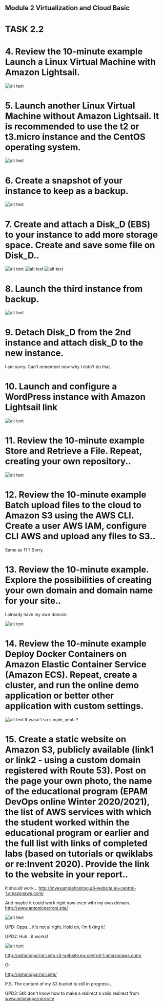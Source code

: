  ## Module 2 Virtualization and Cloud Basic

# TASK 2.2

# 4. Review the 10-minute example Launch a Linux Virtual Machine with Amazon Lightsail.

![alt text](images/simplelight.png)

# 5. Launch another Linux Virtual Machine without Amazon Lightsail. It is recommended to use the t2 or t3.micro instance and the CentOS operating system.

 ![alt text](images/centos.png)

 # 6. Create a snapshot of your instance to keep as a backup.

![alt text](images/snap.png)

# 7. Create and attach a Disk_D (EBS) to your instance to add more storage space. Create and save some file on Disk_D..

![alt text](images/mounted.png)
![alt text](images/mountD.png)
![alt text](images/createfile.png)

# 8. Launch the third instance from backup.

![alt text](images/backupimage.png)

# 9. Detach Disk_D from the 2nd instance and attach disk_D to the new instance.

I am sorry. Can't remember now why I didn't do that. 

# 10. Launch and configure a WordPress instance with Amazon Lightsail link
 
 ![alt text](images/wordpress.png)


 # 11. Review the 10-minute example Store and Retrieve a File. Repeat, creating your own repository..

 ![alt text](images/awsbucket.png)

# 12. Review the 10-minute example Batch upload files to the cloud to Amazon S3 using the AWS CLI. Create a user AWS IAM, configure CLI AWS and upload any files to S3..

Same as 11 ? Sorry.

# 13. Review the 10-minute example. Explore the possibilities of creating your own domain and domain name for your site..
 
I already have my own domain.

 ![alt text](images/domain.png)

# 14. Review the 10-minute example Deploy Docker Containers on Amazon Elastic Container Service (Amazon ECS). Repeat, create a cluster, and run the online demo application or better other application with custom settings.

  ![alt text](images/awsecs.png)
  It wasn't so simple, yeah ? 

  # 15. Create a static website on Amazon S3, publicly available (link1 or link2 - using a custom domain registered with Route 53). Post on the page your own photo, the name of the educational program (EPAM DevOps online Winter 2020/2021), the list of AWS services with which the student worked within the educational program or earlier and the full list with links of completed labs (based on tutorials or qwiklabs or re:Invent 2020). Provide the link to the website in your report..

 It should work...
 http://myexamplehosting.s3-website.eu-central-1.amazonaws.com/

 And maybe it could work right now even with my own domain. 
 http://www.antonioparroni.site/
 
   ![alt text](images/bucketsite.png)
 
 UPD: Opps... it's not al right. Hold on, I'm fixing it!

 UPD2: Huh.. it works! 
 
   ![alt text](images/truebacket.png)

   http://antonioparroni.site.s3-website.eu-central-1.amazonaws.com/
   
   Or 
   
   http://antonioparroni.site/
   
  P.S. The content of my S3 bucket is still in progress...
  
  UPD3: Still don't know how to make a redirect a valid redirect from www.antonioparroni.site 



















